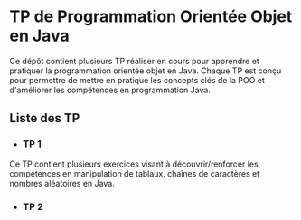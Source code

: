 # TP de Programmation Orientée Objet en Java

Ce dépôt contient plusieurs TP réaliser en cours pour apprendre et pratiquer la programmation orientée objet en Java. Chaque TP est conçu pour permettre de mettre en pratique les concepts clés de la POO et d'améliorer les compétences en programmation Java.

## Liste des TP

- ### TP 1

Ce TP contient plusieurs exercices visant à découvrir/renforcer les compétences en manipulation de tablaux, chaînes de caractères et nombres aléatoires en Java.

- ### TP 2